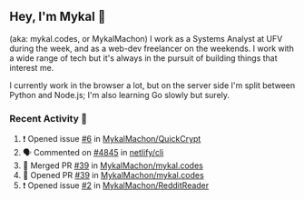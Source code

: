 ## Hey, I'm Mykal 👋 
(aka: mykal.codes, or MykalMachon) I work as a Systems Analyst at UFV during the week, and as a web-dev freelancer on the weekends. I work with a wide range of tech but it's always in the pursuit of building things that interest me. 

I currently work in the browser a lot, but on the server side I'm split between Python and Node.js; I'm also learning Go slowly but surely.

### Recent Activity 🚀

<!--START_SECTION:activity-->
1. ❗️ Opened issue [#6](https://github.com/MykalMachon/QuickCrypt/issues/6) in [MykalMachon/QuickCrypt](https://github.com/MykalMachon/QuickCrypt)
2. 🗣 Commented on [#4845](https://github.com/netlify/cli/issues/4845) in [netlify/cli](https://github.com/netlify/cli)
3. 🎉 Merged PR [#39](https://github.com/MykalMachon/mykal.codes/pull/39) in [MykalMachon/mykal.codes](https://github.com/MykalMachon/mykal.codes)
4. 💪 Opened PR [#39](https://github.com/MykalMachon/mykal.codes/pull/39) in [MykalMachon/mykal.codes](https://github.com/MykalMachon/mykal.codes)
5. ❗️ Opened issue [#2](https://github.com/MykalMachon/RedditReader/issues/2) in [MykalMachon/RedditReader](https://github.com/MykalMachon/RedditReader)
<!--END_SECTION:activity-->

